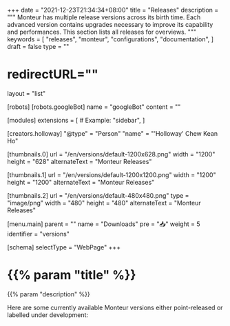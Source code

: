 +++
date = "2021-12-23T21:34:34+08:00"
title = "Releases"
description = """
Monteur has multiple release versions across its birth time. Each advanced
version contains upgrades necessary to improve its capability and performances.
This section lists all releases for overviews.
"""
keywords = [
	"releases",
	"monteur",
	"configurations",
	"documentation",
]
draft = false
type = ""
# redirectURL=""
layout = "list"


[robots]
[robots.googleBot]
name = "googleBot"
content = ""


[modules]
extensions = [
	# Example: "sidebar",
]


[creators.holloway]
"@type" = "Person"
"name" = "'Holloway' Chew Kean Ho"


[thumbnails.0]
url = "/en/versions/default-1200x628.png"
width = "1200"
height = "628"
alternateText = "Monteur Releases"

[thumbnails.1]
url = "/en/versions/default-1200x1200.png"
width = "1200"
height = "1200"
alternateText = "Monteur Releases"

[thumbnails.2]
url = "/en/versions/default-480x480.png"
type = "image/png"
width = "480"
height = "480"
alternateText = "Monteur Releases"


[menu.main]
parent = ""
name = "Downloads"
pre = "📥"
weight = 5
identifier = "versions"


[schema]
selectType = "WebPage"
+++

# {{% param "title" %}}
{{% param "description" %}}

Here are some currently available Monteur versions either point-released or
labelled under development:
